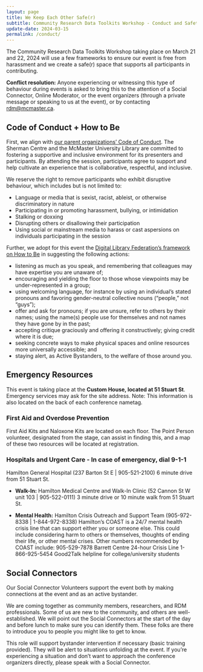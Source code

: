 ```yaml
---
layout: page
title: We Keep Each Other Safe(r)
subtitle: Community Research Data Toolkits Workshop - Conduct and Safety
update-date: 2024-03-15
permalink: /conduct/
---
```


The Community Research Data Toolkits Workshop taking place on March 21 and 22, 2024 will use a few frameworks to ensure our event is free from harassment and we create a safe(r) space that supports all participants in contributing. 

**Conflict resolution:** Anyone experiencing or witnessing this type of behaviour during events is asked to bring this to the attention of a Social Connector, Online Moderator, or the event organizers (through a private message or speaking to us at the event), or by contacting [rdm@mcmaster.ca](mailto:rdm@mcmaster.ca). 

## Code of Conduct + How to Be
First, we align with [our parent organizations’ Code of Conduct](https://scds.ca/events/code-of-conduct/). The Sherman Centre and the McMaster University Library are committed to fostering a supportive and inclusive environment for its presenters and participants. By attending the session, participants agree to support and help cultivate an experience that is collaborative, respectful, and inclusive.

We reserve the right to remove participants who exhibit disruptive behaviour, which includes but is not limited to:
- Language or media that is sexist, racist, ableist, or otherwise discriminatory in nature
- Participating in or promoting harassment, bullying, or intimidation
- Stalking or doxxing
- Disrupting others or disallowing their participation
- Using social or mainstream media to harass or cast aspersions on individuals participating in the session

Further, we adopt for this event the [Digital Library Federation’s framework on How to Be](https://www.diglib.org/about/code-of-conduct/) in suggesting the following actions:
- listening as much as you speak, and remembering that colleagues may have expertise you are unaware of; 
- encouraging and yielding the floor to those whose viewpoints may be under-represented in a group; 
- using welcoming language, for instance by using an individual’s stated pronouns and favoring gender-neutral collective nouns (“people,” not “guys”); 
- offer and ask for pronouns; if you are unsure, refer to others by their names;
using the name(s) people use for themselves and not names they have gone by in the past;
- accepting critique graciously and offering it constructively; 
giving credit where it is due; 
- seeking concrete ways to make physical spaces and online resources more universally accessible; and
- staying alert, as Active Bystanders, to the welfare of those around you.

## Emergency Resources
This event is taking place at the **Custom House, located at 51 Stuart St**. Emergency services may ask for the site address. Note: This information is also located on the back of each conference nametag.

### First Aid and Overdose Prevention
First Aid Kits and Naloxone Kits are located on each floor. The Point Person volunteer, designated from the stage, can assist in finding this, and a map of these two resources will be located at registration. 

### Hospitals and Urgent Care - In case of emergency, dial 9-1-1
Hamilton General Hospital (237 Barton St E | 905-521-2100)
6 minute drive from 51 Stuart St. 

- **Walk-In:** Hamilton Medical Centre and Walk-In Clinic (52 Cannon St W unit 103 | 905-522-0111)
3 minute drive or 10 minute walk from 51 Stuart St. 

- **Mental Health:** Hamilton Crisis Outreach and Support Team (905-972-8338 | 1-844-972-8338)
Hamilton’s COAST is a 24/7 mental health crisis line that can support either you or someone else. This could include considering harm to others or themselves, thoughts of ending their life, or other mental crises. Other numbers recommended by COAST include:
905-529-7878  Barrett Centre 24-hour Crisis Line
1-866-925-5454 Good2Talk helpline for college/university students

## Social Connectors 
Our Social Connector Volunteers support the event both by making connections at the event and as an active bystander. 

We are coming together as community members, researchers, and RDM professionals. Some of us are new to the community, and others are well-established. We will point out the Social Connectors at the start of the day and before lunch to make sure you can identify them. These folks are there to introduce you to people you might like to get to know. 

This role will support bystander intervention if necessary (basic training provided). They will be alert to situations unfolding at the event. If you’re experiencing a situation and don’t want to approach the conference organizers directly, please speak with a Social Connector. 
